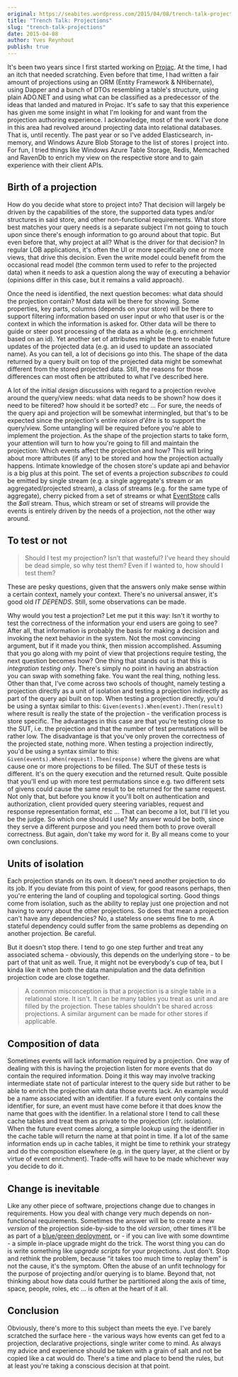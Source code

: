 ```yaml
---
original: https://seabites.wordpress.com/2015/04/08/trench-talk-projections/
title: "Trench Talk: Projections"
slug: "trench-talk-projections"
date: 2015-04-08
author: Yves Reynhout
publish: true
---
```

It's been two years since I first started working on [Projac](https://github.com/yreynhout/Projac "Projac"). At the time, I had an itch that needed scratching. Even before that time, I had written a fair amount of projections using an ORM (Entity Framework & NHibernate), using Dapper and a bunch of DTOs resembling a table's structure, using plain ADO.NET and using what can be classified as a predecessor of the ideas that landed and matured in Projac. It's safe to say that this experience has given me some insight in what I'm looking for and want from the projection authoring experience. I acknowledge, most of the work I've done in this area had revolved around projecting data into relational databases. That is, until recently. The past year or so I've added Elasticsearch, in-memory, and Windows Azure Blob Storage to the list of stores I project into. For fun, I tried things like Windows Azure Table Storage, Redis, Memcached and RavenDb to enrich my view on the respective store and to gain experience with their client APIs.

Birth of a projection
---------------------

How do you decide what store to project into? That decision will largely be driven by the capabilities of the store, the supported data types and/or structures in said store, and other non-functional requirements. What store best matches your query needs is a separate subject I'm not going to touch upon since there's enough information to go around about that topic. But even before that, why project at all? What is the driver for that decision? In regular LOB applications, it's often the UI or more specifically one or more views, that drive this decision. Even the write model could benefit from the occasional read model (the common term used to refer to the projected data) when it needs to ask a question along the way of executing a behavior (opinions differ in this case, but it remains a valid approach).

Once the need is identified, the next question becomes: what data should the projection contain? Most data will be there for showing. Some properties, key parts, columns (depends on your store) will be there to support filtering information based on user input or who that user is or the context in which the information is asked for. Other data will be there to guide or steer post processing of the data as a whole (e.g. enrichment based on an id). Yet another set of attributes might be there to enable future updates of the projected data (e.g. an id used to update an associated name). As you can tell, a lot of decisions go into this. The shape of the data returned by a query built on top of the projected data might be somewhat different from the stored projected data. Still, the reasons for those differences can most often be attributed to what I've described here.

A lot of the initial *design* discussions with regard to a projection revolve around the query/view needs: what data needs to be shown? how does it need to be filtered? how should it be sorted? etc ... For sure, the needs of the query api and projection will be somewhat intermingled, but that's to be expected since the projection's entire *raison d'être* is to support the query/view. Some untangling will be required before you're able to implement the projection. As the shape of the projection starts to take form, your attention will turn to how you're going to fill and maintain the projection: Which events affect the projection and how? This will bring about more attributes (if any) to be stored and how the projection actually happens. Intimate knowledge of the chosen store's update api and behavior is a big plus at this point. The set of events a projection *subscribes to* could be emitted by single stream (e.g. a single aggregate's stream or an aggregated/projected stream), a class of streams (e.g. for the same type of aggregate), cherry picked from a set of streams or what [EventStore](https://geteventstore.com/ "The EventStore") calls the *$all* stream. Thus, which stream or set of streams will provide the events is entirely driven by the needs of a projection, not the other way around.

To test or not
--------------

> Should I test my projection? Isn't that wasteful? I've heard they should be dead simple, so why test them? Even if I wanted to, how should I test them?

These are pesky questions, given that the answers only make sense within a certain context, namely your context. There's no universal answer, it's good old *IT DEPENDS*. Still, some observations can be made.

Why would you test a projection? Let me put it this way: Isn't it worthy to test the correctness of the information your end users are going to see? After all, that information is probably the basis for making a decision and invoking the next behavior in the system. Not the most convincing argument, but if it made you think, then mission accomplished. Assuming that you go along with my point of view that projections require testing, the next question becomes how? One thing that stands out is that this is *integration testing only*. There's simply no point in having an abstraction you can swap with something fake. You want the real thing, nothing less. Other than that, I've come across two schools of thought, namely testing a projection directly as a unit of isolation and testing a projection indirectly as part of the query api built on top. When testing a projection directly, you'd be using a syntax similar to this: `Given(events).When(event).Then(result)` where result is really the state of the projection - the verification process is store specific. The advantages in this case are that you're testing close to the SUT, i.e. the projection and that the number of test permutations will be rather low. The disadvantage is that you've only proven the correctness of the projected state, nothing more. When testing a projection indirectly, you'd be using a syntax similar to this: `Given(events).When(request).Then(response)` where the givens are what cause one or more projections to be filled. The SUT of these tests is different. It's on the query execution and the returned result. Quite possible that you'll end up with more test permutations since e.g. two different sets of givens could cause the same result to be returned for the same request. Not only that, but before you know it you'll bolt on authentication and authorization, client provided query steering variables, request and response representation format, etc ... That can become a lot, but I'll let you be the judge. So which one should I use? My answer would be both, since they serve a different purpose and you need them both to prove overall correctness. But again, don't take my word for it. By all means come to your own conclusions.

Units of isolation
------------------

Each projection stands on its own. It doesn't need another projection to do its job. If you deviate from this point of view, for good reasons perhaps, then you're entering the land of coupling and topological sorting. Good things come from isolation, such as the ability to replay just one projection and not having to worry about the other projections. So does that mean a projection can't have any dependencies? No, a stateless one seems fine to me. A stateful dependency could suffer from the same problems as depending on another projection. Be careful.

But it doesn't stop there. I tend to go one step further and treat any associated schema - obviously, this depends on the underlying store - to be part of that unit as well. True, it might not be everybody's cup of tea, but I kinda like it when both the data manipulation and the data definition projection code are close together.

> A common misconception is that a projection is a single table in a relational store. It isn't. It can be many tables you treat as unit and are filled by the projection. These tables shouldn't be shared across projections. A similar argument can be made for other stores if applicable.

Composition of data
-------------------

Sometimes events will lack information required by a projection. One way of dealing with this is having the projection listen for more events that do contain the required information. Doing it this way may involve tracking intermediate state not of particular interest to the query side but rather to be able to enrich the projection with data those events lack. An example would be a name associated with an identifier. If a future event only contains the identifier, for sure, an event must have come before it that does know the name that goes with the identifier. In a relational store I tend to call these cache tables and treat them as private to the projection (cfr. isolation). When the future event comes along, a simple lookup using the identifier in the cache table will return the name at that point in time. If a lot of the same information ends up in cache tables, it might be time to rethink your strategy and do the composition elsewhere (e.g. in the query layer, at the client or by virtue of event enrichment). Trade-offs will have to be made whichever way you decide to do it.

Change is inevitable
--------------------

Like any other piece of software, projections change due to changes in requirements. How you deal with change very much depends on non-functional requirements. Sometimes the answer will be to create a new *version* of the projection side-by-side to the old *version*, other times it'll be as part of a [blue/green deployment](http://martinfowler.com/bliki/BlueGreenDeployment.html "Blue Green Deployment"), or - if you can live with some downtime - a simple in-place upgrade might do the trick. The worst thing you can do is write something like *upgrade scripts* for your projections. Just don't. Stop and rethink the problem, because “it takes too much time to replay them” is not the cause, it's the symptom. Often the abuse of an unfit technology for the purpose of projecting and/or querying is to blame. Beyond that, not thinking about how data could further be partitioned along the axis of time, space, people, roles, etc ... is often at the heart of it all.

Conclusion
----------

Obviously, there's more to this subject than meets the eye. I've barely scratched the surface here - the various ways how events can get fed to a projection, declarative projections, single writer come to mind. As always my advice and experience should be taken with a grain of salt and not be copied like a cat would do. There's a time and place to bend the rules, but at least you're taking a conscious decision at that point.
